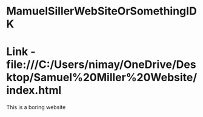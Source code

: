 # MamuelSillerWebSiteOrSomethingIDK

# Link - file:///C:/Users/nimay/OneDrive/Desktop/Samuel%20Miller%20Website/index.html
This is a boring website
